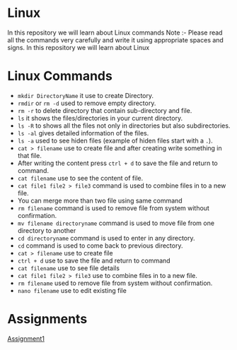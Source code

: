 # Linux
In this repository we will learn about Linux commands Note :- Please read all the commands very carefully and write it using appropriate spaces and signs.
In this repository we will learn about Linux
# Linux Commands
- `mkdir DirectoryName` it use to create Directory.
-  `rmdir` or `rm -d` used to remove empty directory.
-  `rm -r` to delete directory that contain sub-directory and file.
- `ls` it shows the files/directories in your current directory.
- `ls -R` to shows all the files not only in directories but also subdirectories.
- `ls -al` gives detailed information of the files.
- `ls -a` used to see hiden files (example of hiden files start with a `.`).
- `cat > filename` use to create file and after creating write something in that file.
- After writing the content press `ctrl + d` to save the file and return to command.
- `cat filename` use to see the content of file.
- `cat file1 file2 > file3` command is used to combine files in to a new file.
- You can merge more than two file using same command
- `rm filename` command is used to remove file from system without confirmation.
- `mv filename directoryname` command is used to move file from one directory to another
- `cd directoryname` command is used to enter in any directory.
- `cd` command is used to come back to previous directory.
- `cat > filename` use to create file
- `ctrl + d` use to save the file and return to command
- `cat filename` use to see file details
- `cat file1 file2 > file3` use to combine files in to a new file.
- `rm filename` used to remove file from system without confirmation.
- `nano filename` use to edit existing file


# Assignments
[Assignment1](https://github.com/vagabon-09/Linux/blob/f9b335c6f9837ad58ba805312c7e3d0992abef2b/Assignment1.md)
